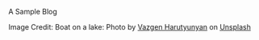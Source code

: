 A Sample Blog


Image Credit:
Boat on a lake: 
Photo by <a href="https://unsplash.com/@godsaffiliate?utm_source=unsplash&utm_medium=referral&utm_content=creditCopyText">Vazgen Harutyunyan</a> on <a href="https://unsplash.com/?utm_source=unsplash&utm_medium=referral&utm_content=creditCopyText">Unsplash</a>
  
